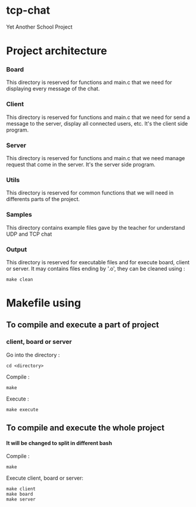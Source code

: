 # tcp-chat
Yet Another School Project

# Project architecture
### Board
This directory is reserved for functions and main.c that we need for displaying every message of the chat.
### Client
This directory is reserved for functions and main.c that we need for send a message to the server, display all connected users, etc. It's the client side program.
### Server
This directory is reserved for functions and main.c that we need manage request that come in the server. It's the server side program.
### Utils 
This directory is reserved for common functions that we will need in differents parts of the project.
### Samples
This directory contains example files gave by the teacher for understand UDP and TCP chat
### Output
This directory is reserved for executable files and for execute board, client or server. It may contains files ending by '.o', they can be cleaned using : 
```console
make clean
```

# Makefile using
## To compile and execute a part of project
### client, board or server
Go into the directory :
```console
cd <directory> 
```
Compile :
```console
make 
```
Execute :
```console
make execute
```

## To compile and execute the whole project
#### It will be changed to split in different bash
Compile :
```console
make 
```
Execute client, board or server:
```console
make client
make board
make server
```